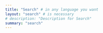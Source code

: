 ```yaml
---
title: "Search" # in any language you want
layout: "search" # is necessary
# description: "Description for Search"
summary: "search"
---
```


